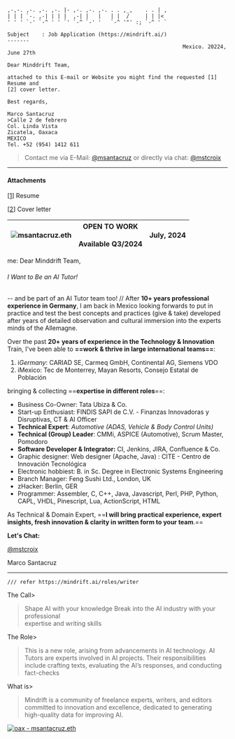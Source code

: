 ```                  .                             .   
,-,-. ,-. ,-. ,-. |- ,-. ,-. ,-. . . ,_,    . . | , 
| | | `-. ,-| | | |  ,-| |   |   | |  /     | | |<  
' ' ' `-' `-^ ' ' `' `-^ `-' '   `-^ '"' :; `-^ ' `

Subject    : Job Application (https://mindrift.ai/)
-------
                                                        Mexico. 20224, June 27th

Dear Minddrift Team,

attached to this E-mail or Website you might find the requested [1] Resume and
[2] cover letter.

Best regards,

Marco Santacruz
>Calle 2 de febrero
Col. Linda Vista
Zicatela, Oaxaca
MEXICO
Tel. +52 (954) 1412 611
```
>Contact me via E-Mail: [@msantacruz](mailto:marco.santacruz@findis.com.mx) or directly via chat: [@mstcroix](https://t.me/mstcroix)
>

---
#### Attachments

[[1](/mindrift)] Resume

[[2](cover-letter.md)] Cover letter

| ![msantacruz.eth](https://effigy.im/a/0x0bE7e0606bEd00077e0e2f65858066d504C66450.png) | OPEN TO WORK<br><br>Available Q3/2024 |                                                      July, 2024 |
| ------------------------------------------------------------------------------------- | --------------------------------- | ------------------------------------------------------------------- |

me: Dear Minddrift Team,
###### I Want to Be an AI Tutor!
-- and be part of an AI Tutor team too! // After **10+ years professional experience in Germany**, I am back in Mexico looking forwards to put in practice and test the best concepts and practices (give & take) developed after years of detailed observation and cultural immersion into the  experts minds of the Allemagne.

Over the past **20+ years of experience in the Technology & Innovation** Train, I've been able to **==work & thrive in large international teams==**: 
1. i*Germany*: CARIAD SE, Carmeq GmbH, Continental AG, Siemens VDO
2. iMexico: Tec de Monterrey, Mayan Resorts, Consejo Estatal de Población

bringing & collecting ==**expertise in different roles**==:
- Business Co-Owner: Tata Ubiza & Co.
- Start-up Enthusiast: FINDIS SAPI de C.V. - Finanzas Innovadoras y Disruptivas, CT & AI Officer
- **Technical Expert**: *Automotive (ADAS, Vehicle & Body Control Units)*
- **Technical (Group) Leader**: CMMi, ASPICE (Automotive), Scrum Master, Pomodoro
- **Software Developer & Integrator:** CI, Jenkins, JIRA, Confluence & Co.
- Graphic designer: Web designer (Apache, Java) : CITE - Centro de Innovación Tecnológica
- Electronic hobbiest: B. in Sc. Degree in Electronic Systems Engineering
- Branch Manager: Feng Sushi Ltd., London, UK
- zHacker: Berlin, GER
- Programmer: Assembler, C, C++, Java, Javascript, Perl, PHP, Python, CAPL, VHDL, Pinescript, Lua, ActionScript, HTML

As Technical & Domain Expert, ==**I will bring practical experience, expert insights, fresh innovation & clarity in written form to your team**.==

**Let's Chat:**

[@mstcroix](https://t.me/mstcroix) 

Marco Santacruz


---
```
/// refer https://mindrift.ai/roles/writer
```
The Call> 
>Shape AI with  your knowledge
Break into the AI industry with your professional  
expertise and writing skills

The Role> 
>This is a new role, arising from advancements in AI technology. AI Tutors are experts involved in AI projects. Their responsibilities include crafting texts, evaluating the AI’s responses, and conducting fact-checks

What is> 
>Mindrift is a community of freelance experts, writers, and editors committed to innovation and excellence, dedicated to generating high-quality data for improving AI.

[![oax - msantacruz.eth](https://img.shields.io/static/v1?label=oax&message=msantacruz.eth&color=2ea44f)](ipfs://oax/zicatela/msantacruz)
